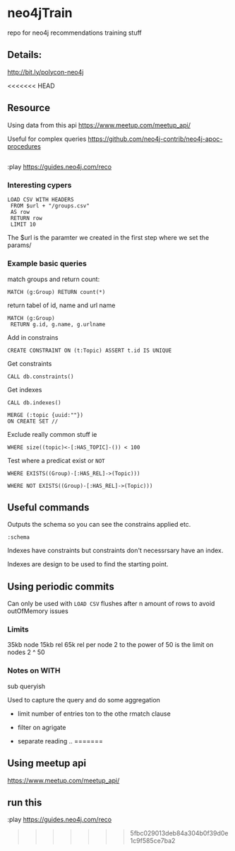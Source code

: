 # neo4jTrain
repo for neo4j recommendations training stuff

## Details:
http://bit.ly/polycon-neo4j

<<<<<<< HEAD
## Resource
Using data from this api
https://www.meetup.com/meetup_api/

Useful for complex queries
https://github.com/neo4j-contrib/neo4j-apoc-procedures

##
:play https://guides.neo4j.com/reco

### Interesting cypers

```
LOAD CSV WITH HEADERS
 FROM $url + "/groups.csv"
 AS row
 RETURN row
 LIMIT 10
 ```

The $url is the paramter we created in the first step where we set the params/

### Example basic queries

match groups and return count:
```
MATCH (g:Group) RETURN count(*)
```

return tabel of id, name and url name
```
MATCH (g:Group)
 RETURN g.id, g.name, g.urlname
 ```

 Add in constrains

 ```
 CREATE CONSTRAINT ON (t:Topic) ASSERT t.id IS UNIQUE
 ```

 Get constraints
 ```
 CALL db.constraints()
 ```
 Get indexes

 ```
 CALL db.indexes()
 ```

 ```
MERGE (:topic {uuid:""})
ON CREATE SET //

```
Exclude really common stuff
ie
```
WHERE size((topic)<-[:HAS_TOPIC]-()) < 100
```
Test where a predicat exist or `NOT`
```
WHERE EXISTS((Group)-[:HAS_REL]->(Topic)))

WHERE NOT EXISTS((Group)-[:HAS_REL]->(Topic)))
```
 ## Useful commands

Outputs the schema so you can see the constrains applied etc.
 ```
 :schema
```


Indexes have constraints but constraints don't necessrsary have an index.

Indexes are design to be used to find the starting point.

## Using periodic commits
Can only be used with `LOAD CSV`
flushes after n amount of rows to avoid outOfMemory issues

### Limits
35kb node
15kb rel
65k rel per node
2 to the power of 50 is the limit on nodes
2 ^ 50

### Notes on WITH
sub queryish

Used to capture the query and do some aggregation

- limit number of entries ton to the othe rmatch clause

- filter on agrigate
- separate reading ..
=======
## Using meetup api
https://www.meetup.com/meetup_api/

## run this
:play https://guides.neo4j.com/reco
>>>>>>> 5fbc029013deb84a304b0f39d0e1c9f585ce7ba2
